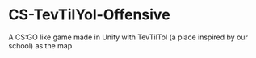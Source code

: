 # CS-TevTilYol-Offensive
A CS:GO like game made in Unity with TevTilTol (a place inspired by our school) as the map